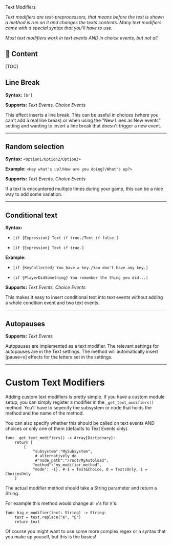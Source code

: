 <div class="header-banner tropical">
     <div class="header-label tropical">Text Modifiers</div>
</div>

*Text modifiers are text-preprocessors, that means before the text is shown a method is run on it and changes the texts contents. Many text modifiers come with a special syntax that you'll have to use.*

*Most text modifiers work in text events AND in choice events, but not all.*

## 📜 Content

[TOC]

## Line Break

**Syntax:**  `[br]`

**Supports:** *Text Events, Choice Events*

This effect inserts a line break. This can be useful in choices (where you can't add a real line break) or when using the "New Lines as New events" setting and wanting to insert a line break that doesn't trigger a new event.

---

## Random selection

**Syntax:** `<Option1/Option2/Option3>`

**Example:**  `<Hey what's up?/How are you doing?/What's up?>`

**Supports:** *Text Events, Choice Events*

If a text is encountered multiple times during your game, this can be a nice way to add some variation.

---

## Conditional text

**Syntax:** 

- `[if {Expression} Text if true./Text if false.]` 

- `[if {Expression} Text if true.]`

**Example:** 

- `[if {KeyCollected} You have a key./You don't have any key.]`

- `[if {PlayerDidSomething} You remember the thing you did...]`

**Supports:** *Text Events, Choice Events*

This makes it easy to insert conditional text into text events without adding a whole condition event and two text events.

---

## Autopauses

**Supports:** *Text Events*

Autopauses are implemented as a text modifier. The relevant settings for autopauses are in the Text settings. The method will automatically insert [pause=x] effects for the letters set in the settings.

---

# Custom Text Modifiers

Adding custom text modifiers is pretty simple. If you have a custom module setup, you can simply register a modifier in the `_get_text_modifiers()` method. You'll have to sepecify the subsystem or node that holds the method and the name of the method.

You can also specify whether this should be called on text events AND choices or only one of them (defaults to Text Events only).

```gdscript
func _get_text_modifiers() -> Array[Dictionary]:
    return [
        {
            "subsystem":"MySubsystem", 
             # alternatively do 
             #"node_path":"/root/MyAutoload",
            "method":"my_modifier_method", 
            "mode": -1}, #-1 = Text&Choice, 0 = TextsOnly, 1 = ChoicesOnly
    ]
```

The actual modifier method should take a String parameter and return a String.

For example this method would change all `e`'s for `E`'s: 

```gdscript
func big_e_modifier(text: String) -> String:
    text = text.replace("e", "E")
    return text
```

Of course you might want to use some more complex regex or a syntax that you make up youself, but this is the basics!
